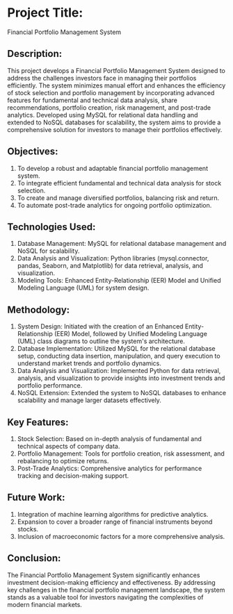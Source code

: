 # Project Title:
Financial Portfolio Management System

## Description:
This project develops a Financial Portfolio Management System designed to address the challenges investors face in managing their portfolios efficiently. The system minimizes manual effort and enhances the efficiency of stock selection and portfolio management by incorporating advanced features for fundamental and technical data analysis, share recommendations, portfolio creation, risk management, and post-trade analytics. Developed using MySQL for relational data handling and extended to NoSQL databases for scalability, the system aims to provide a comprehensive solution for investors to manage their portfolios effectively.

## Objectives:
1. To develop a robust and adaptable financial portfolio management system.
2. To integrate efficient fundamental and technical data analysis for stock selection.
3. To create and manage diversified portfolios, balancing risk and return.
3. To automate post-trade analytics for ongoing portfolio optimization.

## Technologies Used:
1. Database Management: MySQL for relational database management and NoSQL for scalability.
2. Data Analysis and Visualization: Python libraries (mysql.connector, pandas, Seaborn, and Matplotlib) for data retrieval, analysis, and visualization.
3. Modeling Tools: Enhanced Entity-Relationship (EER) Model and Unified Modeling Language (UML) for system design.

## Methodology:
1. System Design: Initiated with the creation of an Enhanced Entity-Relationship (EER) Model, followed by Unified Modeling Language (UML) class diagrams to outline the system's architecture.
2. Database Implementation: Utilized MySQL for the relational database setup, conducting data insertion, manipulation, and query execution to understand market trends and portfolio dynamics.
3. Data Analysis and Visualization: Implemented Python for data retrieval, analysis, and visualization to provide insights into investment trends and portfolio performance.
4. NoSQL Extension: Extended the system to NoSQL databases to enhance scalability and manage larger datasets effectively.

## Key Features:
1. Stock Selection: Based on in-depth analysis of fundamental and technical aspects of company data.
2. Portfolio Management: Tools for portfolio creation, risk assessment, and rebalancing to optimize returns.
3. Post-Trade Analytics: Comprehensive analytics for performance tracking and decision-making support.

## Future Work:
1. Integration of machine learning algorithms for predictive analytics.
2. Expansion to cover a broader range of financial instruments beyond stocks.
3. Inclusion of macroeconomic factors for a more comprehensive analysis.

## Conclusion:
The Financial Portfolio Management System significantly enhances investment decision-making efficiency and effectiveness. By addressing key challenges in the financial portfolio management landscape, the system stands as a valuable tool for investors navigating the complexities of modern financial markets.

